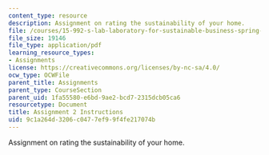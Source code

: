 ```yaml
---
content_type: resource
description: Assignment on rating the sustainability of your home.
file: /courses/15-992-s-lab-laboratory-for-sustainable-business-spring-2008/9c1a264d3206c0477ef99f4fe217074b_assn_2.pdf
file_size: 19146
file_type: application/pdf
learning_resource_types:
- Assignments
license: https://creativecommons.org/licenses/by-nc-sa/4.0/
ocw_type: OCWFile
parent_title: Assignments
parent_type: CourseSection
parent_uid: 1fa55580-e6bd-9ae2-bcd7-2315dcb05ca6
resourcetype: Document
title: Assignment 2 Instructions
uid: 9c1a264d-3206-c047-7ef9-9f4fe217074b
---
```

Assignment on rating the sustainability of your home.